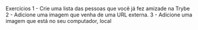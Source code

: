 Exercícios
1 - Crie uma lista das pessoas que você já fez amizade na Trybe
2 - Adicione uma imagem que venha de uma URL externa.
3 - Adicione uma imagem que está no seu computador, local

